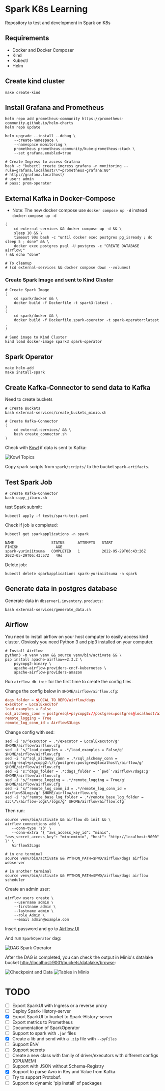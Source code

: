 # Spark K8s Learning

Repository to test and development in Spark on K8s

## Requirements

- Docker and Docker Composer
- Kind
- Kubectl
- Helm

## Create kind cluster

```shell
make create-kind
```

## Install Grafana and Prometheus

```shell
helm repo add prometheus-community https://prometheus-community.github.io/helm-charts
helm repo update

helm upgrade --install --debug \
    --create-namespace \
    --namespace monitoring \
    prometheus prometheus-community/kube-prometheus-stack \
    --set grafana.enabled=true

# Create Ingress to access Grafana
bash -c "kubectl create ingress grafana -n monitoring --rule=grafana.localhost/\*=prometheus-grafana:80"
# http://grafana.localhost/
# user: admin
# pass: prom-operator
```

## External Kafka in Docker-Compose

- Note: The new docker compose use `docker compose up -d` instead `docker-compose up -d`

```shell
(
    cd external-services && docker compose up -d && \
    sleep 10 && \
    timeout 90s bash -c "until docker exec postgres pg_isready ; do sleep 5 ; done" && \
    docker exec postgres psql -U postgres -c "CREATE DATABASE airflow;"
) && echo "done"

# To cleanup
# (cd external-services && docker compose down --volumes)
```

### Create Spark Image and sent to Kind Cluster

```shell
# Create Spark Image
(
    cd spark/docker && \
    docker build -f Dockerfile -t spark3:latest .
)
(
    cd spark/docker && \
    docker build -f Dockerfile.spark-operator -t spark-operator:latest .
)

# Send image to Kind Cluster
kind load docker-image spark3 spark-operator
```

## Spark Operator

```shell
make helm-add
make install-spark
```

## Create Kafka-Connector to send data to Kafka

Need to create buckets

```shell
# Create Buckets
bash external-services/create_buckets_minio.sh
```

```shell
# Create Kafka-Connector
(
    cd external-services/ && \
    bash create_connector.sh
)
```

Check with [Kowl](http://localhost:10000/topics) if data is sent to Kafka:

![Kowl Topics](docs/img/kowl-topics.png)

Copy spark scripts from `spark/scripts/` to the bucket `spark-artifacts`.

## Test Spark Job

```shell
# Create Kafka-Connector
bash copy_jibaro.sh
```

test Spark submit:

```shell
kubectl apply -f tests/spark-test.yaml
```

Check if job is completed:

```shell
kubectl get sparkapplications -n spark
```

```
NAME                 STATUS      ATTEMPTS   START                  FINISH                 AGE
spark-yuriniitsuma   COMPLETED   1          2022-05-29T06:43:26Z   2022-05-29T06:43:57Z   49s
```

Delete job:

```shell
kubectl delete sparkapplications spark-yuriniitsuma -n spark
```

## Generate data in postgres database

Generate data in `dbserver1.inventory.products`:

```shell
bash external-services/generate_data.sh
```

## Airflow

You need to install airflow on your host computer to easily access kind cluster.
Obviosly you need Python 3 and pip3 installed on your computer.

```shell
# Install Airflow
python3 -m venv venv && source venv/bin/activate && \
pip install apache-airflow==2.3.2 \
    psycopg2-binary \
    apache-airflow-providers-cncf-kubernetes \
    apache-airflow-providers-amazon
```

Run `airflow db init` for the first time to create the config files.

Change the config below in `$HOME/airflow/airflow.cfg`:

```conf
dags_folder = $LOCAL_TO_REPO/airflow/dags
executor = LocalExecutor
load_examples = False
sql_alchemy_conn = postgresql+psycopg2://postgres:postgres@localhost/airflow
remote_logging = True
remote_log_conn_id = AirflowS3Logs
```

Change config with sed:

```shell
sed -i 's/^executor = .*/executor = LocalExecutor/g' $HOME/airflow/airflow.cfg
sed -i 's/^load_examples = .*/load_examples = False/g' $HOME/airflow/airflow.cfg
sed -i 's/^sql_alchemy_conn = .*/sql_alchemy_conn = postgresql+psycopg2:\/\/postgres:postgres@localhost\/airflow/g' $HOME/airflow/airflow.cfg
sed -i 's:^dags_folder = .*:dags_folder = '`pwd`'/airflow\/dags:g' $HOME/airflow/airflow.cfg
sed -i 's/^remote_logging = .*/remote_logging = True/g' $HOME/airflow/airflow.cfg
sed -i 's/^remote_log_conn_id = .*/remote_log_conn_id = AirflowS3Logs/g' $HOME/airflow/airflow.cfg
sed -i 's/^remote_base_log_folder = .*/remote_base_log_folder = s3:\/\/airflow-logs\/logs/g' $HOME/airflow/airflow.cfg
```

Then run:

```shell
source venv/bin/activate && airflow db init && \
airflow connections add \
   --conn-type 's3' \
   --conn-extra '{ "aws_access_key_id": "minio", "aws_secret_access_key": "miniominio", "host": "http://localhost:9000" }' \
   AirflowS3Logs
```

```shell
# in one terminal
source venv/bin/activate && PYTHON_PATH=$PWD/airflow/dags airflow webserver

# in another terminal
source venv/bin/activate && PYTHON_PATH=$PWD/airflow/dags airflow scheduler
```

Create an admin user:

```shell
airflow users create \
    --username admin \
    --firstname admin \
    --lastname admin \
    --role Admin \
    --email admin@example.com
```

Insert password and go to [Airflow UI](http://localhost:8080/)

And run `SparkOperator` dag:

![DAG Spark Operator](docs/img/dag-spark-operator.png)

After the DAG is completed, you can check the output in Minio's datalake bucket [http://localhost:9001/buckets/datalake/browse](http://localhost:9001/buckets/datalake/browse):

![Checkpoint and Data](docs/img/minio-checkpoint-data.png)
![Tables in Minio](docs/img/dataset-in-minio.png)

# TODO

- [ ] Export SparkUI with Ingress or a reverse proxy
- [ ] Deploy Spark-History-server
- [x] Export SparkUI to bucket to Spark-History-server
- [ ] Export metrics to Prometheus
- [ ] Documentation of SparkOperator
- [ ] Support to spark with `.jar` files
- [x] Create a lib and send with a `.zip` file with `--pyFiles`
- [ ] Support ENV
- [ ] Support secrets
- [ ] Create a new class with family of driver/executors with different configs (CPU/MEM)
- [ ] Support with JSON without Schema-Registry
- [x] Support to parse Avro in Key and Value from Kafka
- [ ] Try to support Protobuf.
- [ ] Support to dynamic 'pip install' of packages
